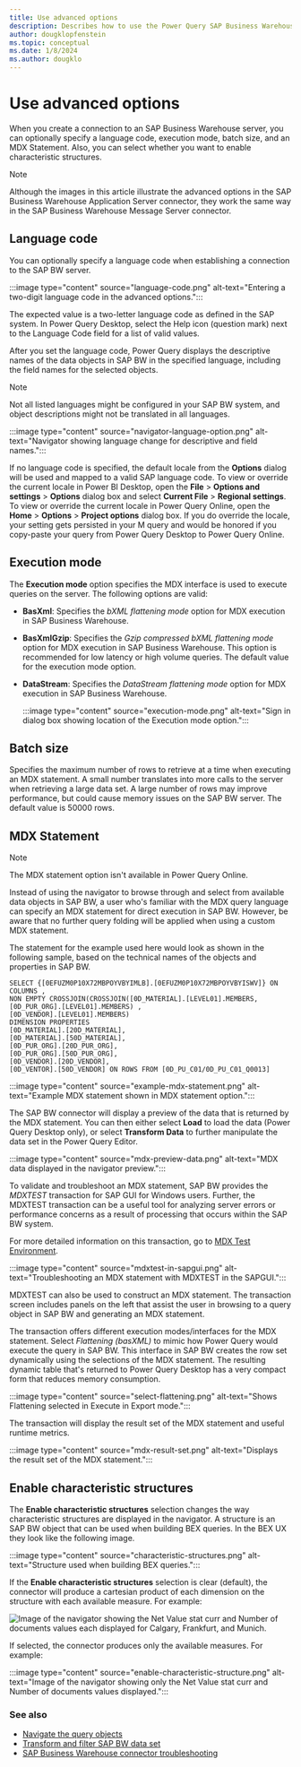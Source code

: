 ```yaml
---
title: Use advanced options
description: Describes how to use the Power Query SAP Business Warehouse connector advanced sign-in options.
author: dougklopfenstein
ms.topic: conceptual
ms.date: 1/8/2024
ms.author: dougklo
---
```


# Use advanced options

When you create a connection to an SAP Business Warehouse server, you can optionally specify a language code, execution mode, batch size, and an MDX Statement. Also, you can select whether you want to enable characteristic structures.

> [!NOTE]
> Although the images in this article illustrate the advanced options in the SAP Business Warehouse Application Server connector, they work the same way in the SAP Business Warehouse Message Server connector.

## Language code

You can optionally specify a language code when establishing a connection to the SAP BW server.

:::image type="content" source="language-code.png" alt-text="Entering a two-digit language code in the advanced options.":::

The expected value is a two-letter language code as defined in the SAP system. In Power Query Desktop, select the Help icon (question mark) next to the Language Code field for a list of valid values.

After you set the language code, Power Query displays the descriptive names of the data objects in SAP BW in the specified language, including the field names for the selected objects.

> [!NOTE]
> Not all listed languages might be configured in your SAP BW system, and object descriptions might not be translated in all languages.

:::image type="content" source="navigator-language-option.png" alt-text="Navigator showing language change for descriptive and field names.":::

If no language code is specified, the default locale from the **Options** dialog will be used and mapped to a valid SAP language code. To view or override the current locale in Power BI Desktop, open the **File** > **Options and settings** > **Options** dialog box and select **Current File** > **Regional settings**. To view or override the current locale in Power Query Online, open the **Home** > **Options** > **Project options** dialog box. If you do override the locale, your setting gets persisted in your M query and would be honored if you copy-paste your query from Power Query Desktop to Power Query Online.

## Execution mode

The **Execution mode** option specifies the MDX interface is used to execute queries on the server. The following options are valid:

* **BasXml**: Specifies the *bXML flattening mode* option for MDX execution in SAP Business Warehouse.
* **BasXmlGzip**: Specifies the *Gzip compressed bXML flattening mode* option for MDX execution in SAP Business Warehouse. This option is recommended for low latency or high volume queries. The default value for the execution mode option.
* **DataStream**: Specifies the *DataStream flattening mode* option for MDX execution in SAP Business Warehouse.

   :::image type="content" source="execution-mode.png" alt-text="Sign in dialog box showing location of the Execution mode option.":::

## Batch size

Specifies the maximum number of rows to retrieve at a time when executing an MDX statement. A small number translates into more calls to the server when retrieving a large data set. A large number of rows may improve performance, but could cause memory issues on the SAP BW server. The default value is 50000 rows.

## MDX Statement

> [!NOTE]
>The MDX statement option isn't available in Power Query Online.

Instead of using the navigator to browse through and select from available data objects in SAP BW, a user who's familiar with the MDX query language can specify an MDX statement for direct execution in SAP BW. However, be aware that no further query folding will be applied when using a custom MDX statement.

The statement for the example used here would look as shown in the following sample, based on the technical names of the objects and properties in SAP BW.

```
SELECT {[0EFUZM0P10X72MBPOYVBYIMLB].[0EFUZM0P10X72MBPOYVBYISWV]} ON COLUMNS ,
NON EMPTY CROSSJOIN(CROSSJOIN([0D_MATERIAL].[LEVEL01].MEMBERS,[0D_PUR_ORG].[LEVEL01].MEMBERS) ,
[0D_VENDOR].[LEVEL01].MEMBERS)
DIMENSION PROPERTIES
[0D_MATERIAL].[20D_MATERIAL],
[0D_MATERIAL].[50D_MATERIAL],
[0D_PUR_ORG].[20D_PUR_ORG],
[0D_PUR_ORG].[50D_PUR_ORG],
[0D_VENDOR].[20D_VENDOR],
[0D_VENTOR].[50D_VENDOR] ON ROWS FROM [0D_PU_C01/0D_PU_C01_Q0013]
```

:::image type="content" source="example-mdx-statement.png" alt-text="Example MDX statement shown in MDX statement option.":::

The SAP BW connector will display a preview of the data that is returned by the MDX statement. You can then either select **Load** to load the data (Power Query Desktop only), or select **Transform Data** to further manipulate the data set in the Power Query Editor.

:::image type="content" source="mdx-preview-data.png" alt-text="MDX data displayed in the navigator preview.":::

To validate and troubleshoot an MDX statement, SAP BW provides the *MDXTEST* transaction for SAP GUI for Windows users. Further, the MDXTEST transaction can be a useful tool for analyzing server errors or performance concerns as a result of processing that occurs within the SAP BW system.

For more detailed information on this transaction, go to [MDX Test Environment](https://help.sap.com/viewer/64e2cdef95134a2b8870ccfa29cbedc3/7.3.15/en-US/19fdd486b13c43e2ad9f562a3222a480.html).

:::image type="content" source="mdxtest-in-sapgui.png" alt-text="Troubleshooting an MDX statement with MDXTEST in the SAPGUI.":::

MDXTEST can also be used to construct an MDX statement. The transaction screen includes panels on the left that assist the user in browsing to a query object in SAP BW and generating an MDX statement.

The transaction offers different execution modes/interfaces for the MDX statement. Select *Flattening (basXML)* to mimic how Power Query would execute the query in SAP BW. This interface in SAP BW creates the row set dynamically using the selections of the MDX statement. The resulting dynamic table that's returned to Power Query Desktop has a very compact form that reduces memory consumption.

:::image type="content" source="select-flattening.png" alt-text="Shows Flattening selected in Execute in Export mode.":::

The transaction will display the result set of the MDX statement and useful runtime metrics.

:::image type="content" source="mdx-result-set.png" alt-text="Displays the result set of the MDX statement.":::

## Enable characteristic structures

The **Enable characteristic structures** selection changes the way characteristic structures are displayed in the navigator. A structure is an SAP BW object that can be used when building BEX queries. In the BEX UX they look like the following image.

:::image type="content" source="characteristic-structures.png" alt-text="Structure used when building BEX queries.":::

If the **Enable characteristic structures** selection is clear (default), the connector will produce a cartesian product of each dimension on the structure with each available measure. For example:

![Image of the navigator showing the Net Value stat curr and Number of documents values each displayed for Calgary, Frankfurt, and Munich.](clear-characteristic-structure.png)

If selected, the connector produces only the available measures. For example:

:::image type="content" source="enable-characteristic-structure.png" alt-text="Image of the navigator showing only the Net Value stat curr and Number of documents values displayed.":::

### See also

* [Navigate the query objects](navigate-query-objects.md)
* [Transform and filter SAP BW data set](transform-filter-sap-bw-data.md)
* [SAP Business Warehouse connector troubleshooting](sap-bw-troubleshooting.md)

